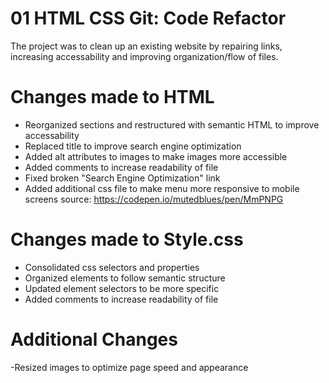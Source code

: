 # 01 HTML CSS Git: Code Refactor

The project was to clean up an existing website by repairing links, increasing accessability and improving organization/flow of files. 

# Changes made to HTML
- Reorganized sections and restructured with semantic HTML to improve accessability
- Replaced title to improve search engine optimization
- Added alt attributes to images to make images more accessible
- Added comments to increase readability of file
- Fixed broken "Search Engine Optimization" link
- Added additional css file to make menu more responsive to mobile screens
source: https://codepen.io/mutedblues/pen/MmPNPG

# Changes made to Style.css

- Consolidated css selectors and properties
- Organized elements to follow semantic structure
- Updated element selectors to be more specific
- Added comments to increase readability of file

# Additional Changes
-Resized images to optimize page speed and appearance